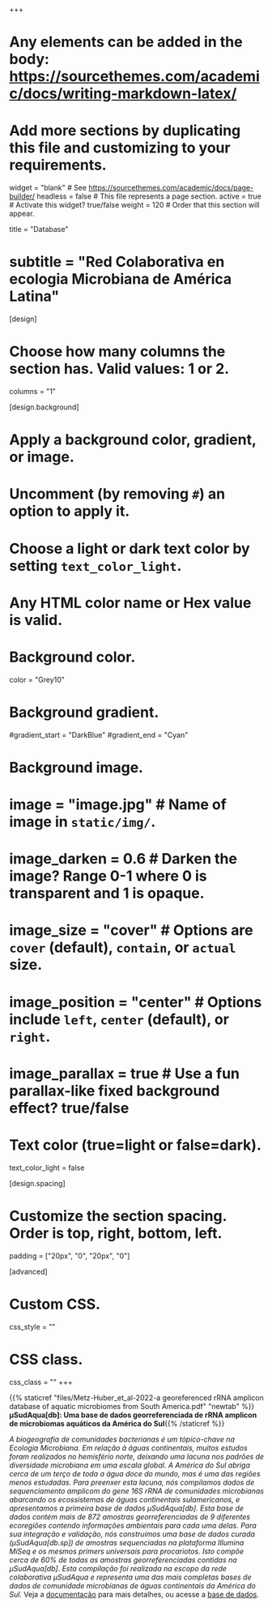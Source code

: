 +++
# Any elements can be added in the body: https://sourcethemes.com/academic/docs/writing-markdown-latex/
# Add more sections by duplicating this file and customizing to your requirements.

widget = "blank"  # See https://sourcethemes.com/academic/docs/page-builder/
headless = false  # This file represents a page section.
active = true  # Activate this widget? true/false
weight = 120 # Order that this section will appear.


title = "Database"
# subtitle = "Red Colaborativa en ecologia Microbiana de América Latina"

[design]
  # Choose how many columns the section has. Valid values: 1 or 2.
  columns = "1"

[design.background]
  # Apply a background color, gradient, or image.
  #   Uncomment (by removing `#`) an option to apply it.
  #   Choose a light or dark text color by setting `text_color_light`.
  #   Any HTML color name or Hex value is valid.

  # Background color.
   color = "Grey10"
  
  # Background gradient.
  #gradient_start = "DarkBlue"
  #gradient_end = "Cyan"
  
  # Background image.
  # image = "image.jpg"  # Name of image in `static/img/`.
  # image_darken = 0.6  # Darken the image? Range 0-1 where 0 is transparent and 1 is opaque.
  # image_size = "cover"  #  Options are `cover` (default), `contain`, or `actual` size.
  # image_position = "center"  # Options include `left`, `center` (default), or `right`.
  # image_parallax = true  # Use a fun parallax-like fixed background effect? true/false
  
  # Text color (true=light or false=dark).
  text_color_light = false

[design.spacing]
  # Customize the section spacing. Order is top, right, bottom, left.
  padding = ["20px", "0", "20px", "0"]

[advanced]
 # Custom CSS. 
 css_style = ""
 
 # CSS class.
 css_class = ""
+++

 
{{% staticref "files/Metz-Huber_et_al-2022-a georeferenced rRNA amplicon database of aquatic microbiomes from South America.pdf" "newtab" %}}**µSudAqua[db]: Uma base de dados georreferenciada de rRNA amplicon de microbiomas aquáticos da América do Sul‌**{{% /staticref %}}

*A biogeografia de comunidades bacterianas é um tópico-chave na Ecologia Microbiana. Em relação à águas continentais, muitos estudos foram realizados no hemisfério norte, deixando uma lacuna nos padrões de diversidade microbiana em uma escala global. A América do Sul abriga cerca de um terço de toda a água doce do mundo, mas é uma das regiões menos estudadas. Para preenxer esta lacuna, nós compilamos dados de sequenciamento amplicom do gene 16S rRNA de comunidades microbianas abarcando os ecossistemas de águas continentais sulamericanos, e apresentamos a primeira base de dados µSudAqua[db]. Esta base de dados contém mais de 872 amostras georreferenciadas de 9 diferentes ecoregiões contendo informações ambientais para cada uma delas. Para sua integração e validação, nós construímos uma base de dados curada (µSudAqua[db.sp]) de amostras sequenciadas na plataforma Illumina MiSeq e os mesmos primers universais para procariotos. Isto compõe cerca de 60% de todas as amostras georreferenciadas contidas na µSudAqua[db]. Esta compilação foi realizada na escopo da rede colaborativa µSudAqua e representa uma das mais completas bases de dados de comunidade microbianas de águas continentais da América do Sul.* Veja a [documentação](https://github.com/microsudaqua/usudaquadb) para mais detalhes, ou acesse a [base de dados](https://doi.org/10.5281/zenodo.6802178).